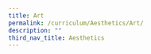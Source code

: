 ```yaml
---
title: Art
permalink: /curriculum/Aesthetics/Art/
description: ""
third_nav_title: Aesthetics
---
```

